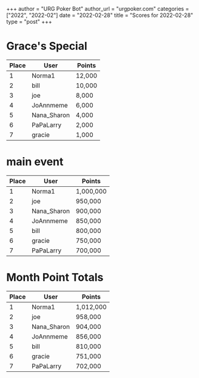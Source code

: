 +++
author = "URG Poker Bot"
author_url = "urgpoker.com"
categories = ["2022", "2022-02"]
date = "2022-02-28"
title = "Scores for 2022-02-28"
type = "post"
+++
# Grace's Special

| Place | User | Points |
|-------|------|--------|
| 1 | Norma1 | 12,000 |
| 2 | bill | 10,000 |
| 3 | joe | 8,000 |
| 4 | JoAnnmeme | 6,000 |
| 5 | Nana_Sharon | 4,000 |
| 6 | PaPaLarry | 2,000 |
| 7 | gracie | 1,000 |

# main event

| Place | User | Points |
|-------|------|--------|
| 1 | Norma1 | 1,000,000 |
| 2 | joe | 950,000 |
| 3 | Nana_Sharon | 900,000 |
| 4 | JoAnnmeme | 850,000 |
| 5 | bill | 800,000 |
| 6 | gracie | 750,000 |
| 7 | PaPaLarry | 700,000 |

# Month Point Totals

| Place | User | Points |
|-------|------|--------|
| 1 | Norma1 | 1,012,000 |
| 2 | joe | 958,000 |
| 3 | Nana_Sharon | 904,000 |
| 4 | JoAnnmeme | 856,000 |
| 5 | bill | 810,000 |
| 6 | gracie | 751,000 |
| 7 | PaPaLarry | 702,000 |
